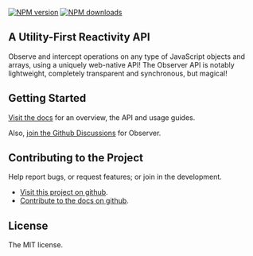 
<!-- BADGES/ -->

<span class="badge-npmversion"><a href="https://npmjs.org/package/@webqit/observer" title="View this project on NPM"><img src="https://img.shields.io/npm/v/@webqit/observer.svg" alt="NPM version" /></a></span> <span class="badge-npmdownloads"><a href="https://npmjs.org/package/@webqit/observer" title="View this project on NPM"><img src="https://img.shields.io/npm/dm/@webqit/observer.svg" alt="NPM downloads" /></a></span>

<!-- /BADGES -->

## A Utility-First Reactivity API

Observe and intercept operations on any type of JavaScript objects and arrays, using a uniquely  web-native API! The Observer API is notably lightweight, completely transparent and synchronous, but magical!

## Getting Started

[Visit the docs](docs) for an overview, the API and usage guides.

<html-import data-id="quickstart" template="@layout/quickstart"></html-import>

Also, [join the Github Discussions](https://github.com/webqit/observer/discussions) for Observer.

## Contributing to the Project

Help report bugs, or request features; or join in the development.

+ [Visit this project on github](https://github.com/webqit/observer).
+ [Contribute to the docs on github](https://github.com/webqit/webqit-tooling.docs/edit/master/observer/docs).

## License

The MIT license.
